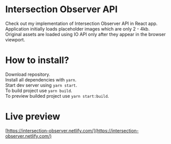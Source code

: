 # Intersection Observer API

Check out my implementation of Intersection Observer API in React app.  
Application initially loads placeholder images which are only 2 - 4kb.  
Original assets are loaded using IO API only after they appear in the browser viewport.  

# How to install?

Download repository.  
Install all dependencies with `yarn`.  
Start dev server using `yarn start`.  
To build project use `yarn build`.  
To preview builded project use `yarn start:build`.  

# Live preview

[https://intersection-observer.netlify.com/](https://intersection-observer.netlify.com/)
